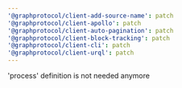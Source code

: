 ```yaml
---
'@graphprotocol/client-add-source-name': patch
'@graphprotocol/client-apollo': patch
'@graphprotocol/client-auto-pagination': patch
'@graphprotocol/client-block-tracking': patch
'@graphprotocol/client-cli': patch
'@graphprotocol/client-urql': patch
---
```


'process' definition is not needed anymore
